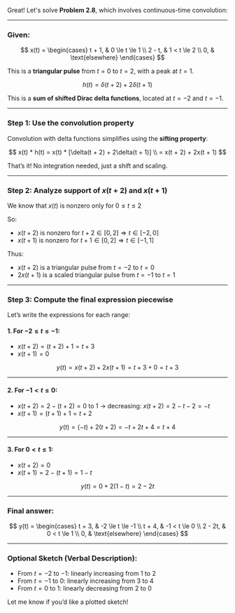 Great! Let's solve **Problem 2.8**, which involves continuous-time convolution:

---

### **Given:**

$$
x(t) = 
\begin{cases}
t + 1, & 0 \le t \le 1 \\
2 - t, & 1 < t \le 2 \\
0, & \text{elsewhere}
\end{cases}
$$

This is a **triangular pulse** from $t = 0$ to $t = 2$, with a peak at $t = 1$.

$$
h(t) = \delta(t + 2) + 2\delta(t + 1)
$$

This is a **sum of shifted Dirac delta functions**, located at $t = -2$ and $t = -1$.

---

### **Step 1: Use the convolution property**

Convolution with delta functions simplifies using the **sifting property**:

$$
x(t) * h(t) = x(t) * [\delta(t + 2) + 2\delta(t + 1)] \\
= x(t + 2) + 2x(t + 1)
$$

That’s it! No integration needed, just a shift and scaling.

---

### **Step 2: Analyze support of $x(t + 2)$ and $x(t + 1)$**

We know that $x(t)$ is nonzero only for $0 \le t \le 2$

So:

* $x(t + 2)$ is nonzero for $t + 2 \in [0, 2] \Rightarrow t \in [-2, 0]$
* $x(t + 1)$ is nonzero for $t + 1 \in [0, 2] \Rightarrow t \in [-1, 1]$

Thus:

* $x(t + 2)$ is a triangular pulse from $t = -2$ to $t = 0$
* $2x(t + 1)$ is a scaled triangular pulse from $t = -1$ to $t = 1$

---

### **Step 3: Compute the final expression piecewise**

Let’s write the expressions for each range:

#### 1. For $-2 \le t \le -1$:

* $x(t + 2) = (t + 2) + 1 = t + 3$
* $x(t + 1) = 0$

$$
y(t) = x(t + 2) + 2x(t + 1) = t + 3 + 0 = t + 3
$$

---

#### 2. For $-1 < t \le 0$:

* $x(t + 2) = 2 - (t + 2) = 0$ to 1 → decreasing: $x(t + 2) = 2 - t - 2 = -t$
* $x(t + 1) = (t + 1) + 1 = t + 2$

$$
y(t) = (-t) + 2(t + 2) = -t + 2t + 4 = t + 4
$$

---

#### 3. For $0 < t \le 1$:

* $x(t + 2) = 0$
* $x(t + 1) = 2 - (t + 1) = 1 - t$

$$
y(t) = 0 + 2(1 - t) = 2 - 2t
$$

---

### **Final answer:**

$$
y(t) = 
\begin{cases}
t + 3, & -2 \le t \le -1 \\
t + 4, & -1 < t \le 0 \\
2 - 2t, & 0 < t \le 1 \\
0, & \text{elsewhere}
\end{cases}
$$

---

### Optional Sketch (Verbal Description):

* From $t = -2$ to $-1$: linearly increasing from 1 to 2
* From $t = -1$ to $0$: linearly increasing from 3 to 4
* From $t = 0$ to $1$: linearly decreasing from 2 to 0

Let me know if you’d like a plotted sketch!
